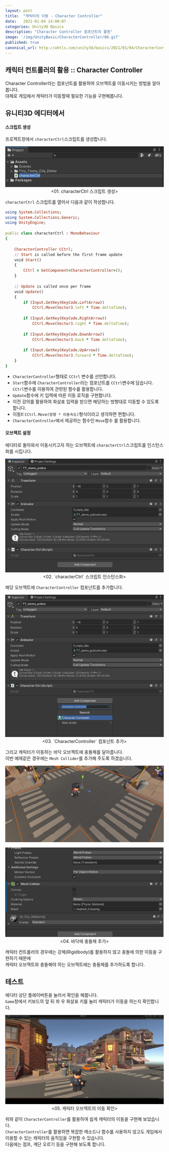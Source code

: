 ```yaml
---
layout: post
title:  "캐릭터의 이동 - Character Controller"
date:   2021-01-04 14:00:07
categories: Unity3D Basics
description: "Character Controller 컴포넌트의 활용"
image: '/img/UnityBasic/CharacterController/06.gif'
published: true
canonical_url: http://whtls.com/unity3d/basics/2021/01/04/CharacterController/
---
```


## 캐릭터 컨트롤러의 활용 :: Character Controller
Character Controller라는 컴포넌트를 활용하여 오브젝트를 이동시키는 방법을 알아봅니다.  
대체로 게임에서 캐릭터가 이동할때 필요한 기능을 구현해봅니다.  
  
## 유니티3D 에디터에서  
#### 스크립트 생성  
프로젝트창에서 `characterCtrl`스크립트를 생성합니다.
<p align="center"><img src="/img/UnityBasic/CharacterController/01.PNG"><br/>
<01. characterCtrl 스크립트 생성></p>  
  
`characterCtrl` 스크립트를 열어서 다음과 같이 작성합니다. 

```ruby
using System.Collections;
using System.Collections.Generic;
using UnityEngine;

public class characterCtrl : MonoBehaviour
{

    CharacterController CCtrl;
    // Start is called before the first frame update
    void Start()
    {
        CCtrl = GetComponent<CharacterController>();
    }

    // Update is called once per frame
    void Update()
    {
        if (Input.GetKey(KeyCode.LeftArrow))
            CCtrl.Move(Vector3.left * Time.deltaTime);

        if (Input.GetKey(KeyCode.RightArrow))
            CCtrl.Move(Vector3.right * Time.deltaTime);

        if (Input.GetKey(KeyCode.DownArrow))
            CCtrl.Move(Vector3.back * Time.deltaTime);

        if (Input.GetKey(KeyCode.UpArrow))
            CCtrl.Move(Vector3.forward * Time.deltaTime);
    }
}

```
  
* `CharacterController`형태로 `CCtrl` 변수를 선언합니다.  
* `Start`함수에 `CharacterController`라는 컴포넌트를 `CCtrl`변수에 담습니다. `CCtrl`변수를 이용하여 관련된 함수를 활용합니다.  
* `Update`함수에 키 입력에 따른 이동 로직을 구현합니다.  
* 이전 강의를 활용하여 화살표 입력을 받으면 해당하는 방향대로 이동할 수 있도록 합니다.  
* 이동tl `CCtrl.Move(방향 * 이동속도)`형식이라고 생각하면 편합니다.  
* `CharacterController`에서 제공하는 함수인 `Move`함수 를 활용합니다.  

#### 오브젝트 설정  
  
에디터로 돌아와서 이동시키고자 하는 오브젝트에 `characterCtrl`스크립트를 인스턴스화를 시킵니다.  
<p align="center"><img src="/img/UnityBasic/CharacterController/02.PNG"><br/>
<02. `characterCtrl` 스크립트 인스턴스화></p>  

해당 오브젝트에 `CharacterController` 컴포넌트를 추가합니다.  
<p align="center"><img src="/img/UnityBasic/CharacterController/03.PNG"><br/>
<03. `CharacterController` 컴포넌트 추가></p>  
  
그리고 캐릭터가 이동하는 바닥 오브젝트에 충돌체를 달아줍니다.  
이번 예제같은 경우에는 `Mesh Collider`를 추가해 주도록 하겠습니다.  
<p align="center"><img src="/img/UnityBasic/CharacterController/04.PNG"><br/>
<p align="center"><img src="/img/UnityBasic/CharacterController/05.PNG"><br/>
<04. 바닥에 충돌체 추가></p>  
  
캐릭터 컨트롤러의 경우에는 강체(Rigidbody)를 활용하지 않고 충돌에 의한 이동을 구현하기 때문에  
캐릭터 오브젝트와 충돌해야 하는 오브젝트에는 충돌체를 추가하도록 합니다.  
  
## 테스트
에디터 상단 플레이버튼을 눌러서 확인을 해봅니다.  
`Game`창에서 키보드의 앞 뒤 좌 우 화살표 키를 눌러 캐릭터가 이동을 하는지 확인합니다.  
<p align="center"><img src="/img/UnityBasic/CharacterController/06.gif"><br/>
<05. 캐릭터 오브젝트의 이동 확인></p>  

위와 같이 `CharacterController`를 활용하여 쉽게 캐릭터의 이동을 구현해 보았습니다.  
`CharacterController`를 활용하면 복잡한 메소드나 함수를 사용하지 않고도 게임에서 이용할 수 있는 캐릭터의 움직임을 구현할 수 있습니다.  
다음에는 점프, 계단 오르기 등을 구현해 보도록 합니다.  

